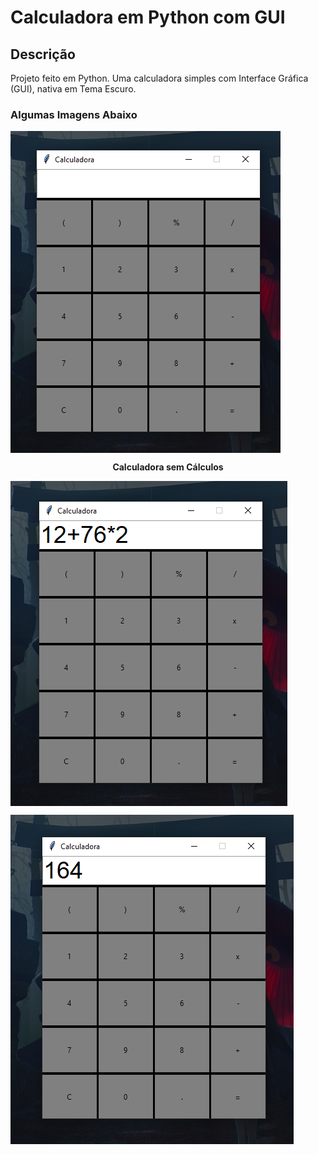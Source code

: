 # Calculadora em Python com GUI

## Descrição

Projeto feito em Python. Uma calculadora simples com Interface Gráfica (GUI), nativa em Tema Escuro.

### Algumas Imagens Abaixo

<img align="center" alt="in-one-weekend cover image" src="screenshot/print.png">

<p align="center"><b>Calculadora sem Cálculos</b></p>



<img align="center" alt="in-one-weekend cover image" src="screenshot/print2.png">

<p align="center"><b></b></p>



<img align="center" alt="in-one-weekend cover image" src="screenshot/print3.png">

<p align="center"><b></b></p>
